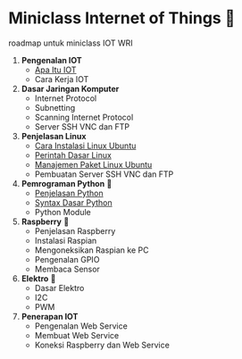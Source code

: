 # Miniclass Internet of Things :satellite:

roadmap untuk miniclass IOT WRI

1.  **Pengenalan IOT**
    * [Apa Itu IOT](materi/topik1/apa-itu-iot.md)
    * Cara Kerja IOT
2.  **Dasar Jaringan Komputer**
    * Internet Protocol
    * Subnetting
    * Scanning Internet Protocol
    * Server SSH VNC dan FTP
3.  **Penjelasan Linux**
    * [Cara Instalasi Linux Ubuntu](materi/topik3/installasi.md)
    * [Perintah Dasar Linux](materi/topik3/perintah-dasar.md)
    * [Manajemen Paket Linux Ubuntu](materi/topik3/paket-linux.md)
    * Pembuatan Server SSH VNC dan FTP
4.  **Pemrograman Python** :snake:
    * [Penjelasan Python](materi/topik4/intro-python.md)
    * [Syntax Dasar Python](materi/topik4/syntax-python.md)
    * Python Module
5.  **Raspberry** :strawberry:
    * Penjelasan Raspberry
    * Instalasi Raspian
    * Mengoneksikan Raspian ke PC
    * Pengenalan GPIO
    * Membaca Sensor
6.  **Elektro** :electric_plug:
    * Dasar Elektro
    * I2C
    * PWM
7.  **Penerapan IOT**
    * Pengenalan Web Service
    * Membuat Web Service
    * Koneksi Raspberry dan Web Service
